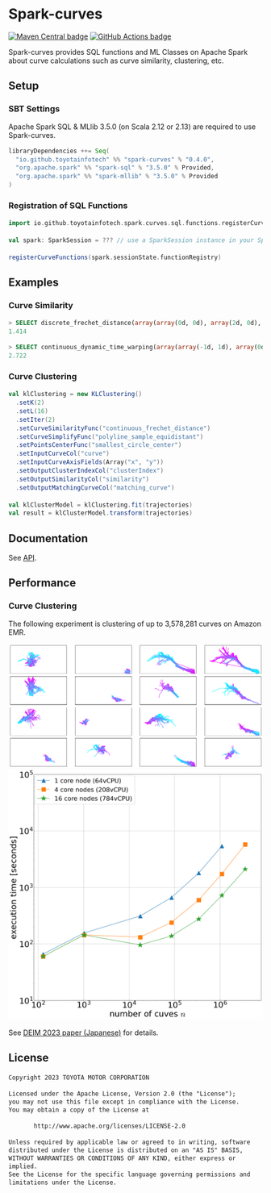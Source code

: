 # Spark-curves

[![Maven Central badge](https://maven-badges.herokuapp.com/maven-central/io.github.toyotainfotech/spark-curves_2.13/badge.svg)](https://maven-badges.herokuapp.com/maven-central/io.github.toyotainfotech/spark-curves_2.13)
[![GitHub Actions badge](https://github.com/ToyotaInfoTech/spark-curves/actions/workflows/scala.yml/badge.svg)](https://github.com/ToyotaInfoTech/spark-curves/actions/workflows/scala.yml)

Spark-curves provides SQL functions and ML Classes on Apache Spark about curve calculations such as curve similarity, clustering, etc.

## Setup

### SBT Settings

Apache Spark SQL & MLlib 3.5.0 (on Scala 2.12 or 2.13) are required to use Spark-curves.

```scala
libraryDependencies ++= Seq(
  "io.github.toyotainfotech" %% "spark-curves" % "0.4.0",
  "org.apache.spark" %% "spark-sql" % "3.5.0" % Provided,
  "org.apache.spark" %% "spark-mllib" % "3.5.0" % Provided
)
```

### Registration of SQL Functions

```scala
import io.github.toyotainfotech.spark.curves.sql.functions.registerCurveFunctions

val spark: SparkSession = ??? // use a SparkSession instance in your Spark environment

registerCurveFunctions(spark.sessionState.functionRegistry)
```

## Examples

### Curve Similarity

```sql
> SELECT discrete_frechet_distance(array(array(0d, 0d), array(2d, 0d), array(6d, 0d)), array(array(0d, 1d), array(2d, 1d), array(3d, 1d), array(6d, 1d)))
1.414
```

```sql
> SELECT continuous_dynamic_time_warping(array(array(-1d, 1d), array(0d, 1d), array(0d, 2d), array(1d, 2d), array(2d, 2d), array(3d, 2d), array(3d, 1d), array(4d, 1d)), array(array(-1d, 0d), array(0d, 0d), array(3d, 0d), array(4d, 0d)))
2.722
```

### Curve Clustering

```scala
val klClustering = new KLClustering()
  .setK(2)
  .setL(16)
  .setIter(2)
  .setCurveSimilarityFunc("continuous_frechet_distance")
  .setCurveSimplifyFunc("polyline_sample_equidistant")
  .setPointsCenterFunc("smallest_circle_center")
  .setInputCurveCol("curve")
  .setInputCurveAxisFields(Array("x", "y"))
  .setOutputClusterIndexCol("clusterIndex")
  .setOutputSimilarityCol("similarity")
  .setOutputMatchingCurveCol("matching_curve")

val klClusterModel = klClustering.fit(trajectories)
val result = klClusterModel.transform(trajectories)
```

## Documentation

See [API](docs/generated/api.md).

## Performance

### Curve Clustering

The following experiment is clustering of up to 3,578,281 curves on Amazon EMR.

![clusters](docs/images/clusters.png)
![clustering time](docs/images/clustering_time.png)

See [DEIM 2023 paper (Japanese)](https://proceedings-of-deim.github.io/DEIM2023/2b-2-3.pdf) for details.

## License

```
Copyright 2023 TOYOTA MOTOR CORPORATION

Licensed under the Apache License, Version 2.0 (the "License");
you may not use this file except in compliance with the License.
You may obtain a copy of the License at

       http://www.apache.org/licenses/LICENSE-2.0

Unless required by applicable law or agreed to in writing, software
distributed under the License is distributed on an "AS IS" BASIS,
WITHOUT WARRANTIES OR CONDITIONS OF ANY KIND, either express or implied.
See the License for the specific language governing permissions and
limitations under the License.
```
